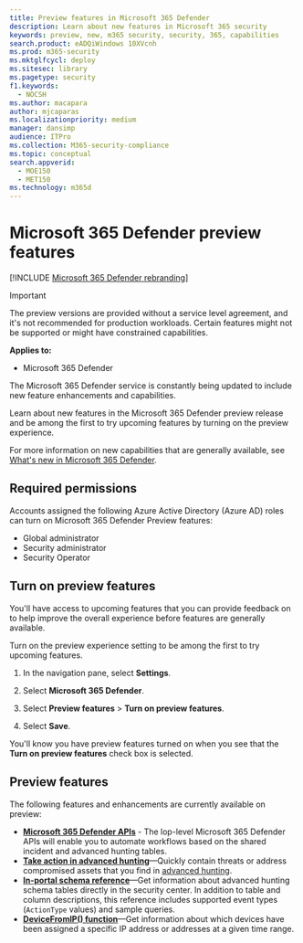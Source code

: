 ```yaml
---
title: Preview features in Microsoft 365 Defender
description: Learn about new features in Microsoft 365 security
keywords: preview, new, m365 security, security, 365, capabilities
search.product: eADQiWindows 10XVcnh
ms.prod: m365-security
ms.mktglfcycl: deploy
ms.sitesec: library
ms.pagetype: security
f1.keywords: 
  - NOCSH
ms.author: macapara
author: mjcaparas
ms.localizationpriority: medium
manager: dansimp
audience: ITPro
ms.collection: M365-security-compliance
ms.topic: conceptual
search.appverid: 
  - MOE150
  - MET150
ms.technology: m365d
---
```


# Microsoft 365 Defender preview features

[!INCLUDE [Microsoft 365 Defender rebranding](../includes/microsoft-defender.md)]

>[!IMPORTANT]
>The preview versions are provided without a service level agreement, and it's not recommended for production workloads. Certain features might not be supported or might have constrained capabilities.

**Applies to:**
- Microsoft 365 Defender

The Microsoft 365 Defender service is constantly being updated to include new feature enhancements and capabilities.

Learn about new features in the Microsoft 365 Defender preview release and be among the first to try upcoming features by turning on the preview experience.

For more information on new capabilities that are generally available, see [What's new in Microsoft 365 Defender](whats-new.md).

## Required permissions

Accounts assigned the following Azure Active Directory (Azure AD) roles can turn on  Microsoft 365 Defender Preview features:

- Global administrator
- Security administrator
- Security Operator

## Turn on preview features
You'll have access to upcoming features that you can provide feedback on to help improve the overall experience before features are generally available.

Turn on the preview experience setting to be among the first to try upcoming features.

1. In the navigation pane, select **Settings**.

2. Select **Microsoft 365 Defender**.


3. Select **Preview features** > **Turn on preview features**. 

3. Select **Save**.

You'll know you have preview features turned on when you see that the **Turn on preview features** check box is selected. 

## Preview features
The following features and enhancements are currently available on preview:

- **[Microsoft 365 Defender APIs](api-overview.md)** - The lop-level Microsoft 365 Defender APIs will enable you to automate workflows based on the shared incident and advanced hunting tables. 
- **[Take action in advanced hunting](advanced-hunting-take-action.md)**—Quickly contain threats or address compromised assets that you find in [advanced hunting](advanced-hunting-overview.md).
- **[In-portal schema reference](advanced-hunting-schema-tables.md#get-schema-information-in-the-security-center)**—Get information about advanced hunting schema tables directly in the security center. In addition to table and column descriptions, this reference includes supported event types (`ActionType` values) and sample queries.
- **[DeviceFromIP() function](advanced-hunting-devicefromip-function.md)**—Get information about which devices have been assigned a specific IP address or addresses at a given time range.

